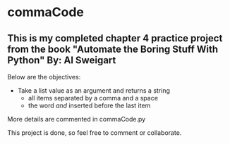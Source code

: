 # commaCode

##  This is my completed chapter 4 practice project from the book "Automate the Boring Stuff With Python" By: Al Sweigart

Below are the objectives:
- Take a list value as an argument and returns a string
  - all items separated by a comma and a space
  - the word *and* inserted before the last item

More details are commented in commaCode.py

This project is done, so feel free to comment or collaborate.